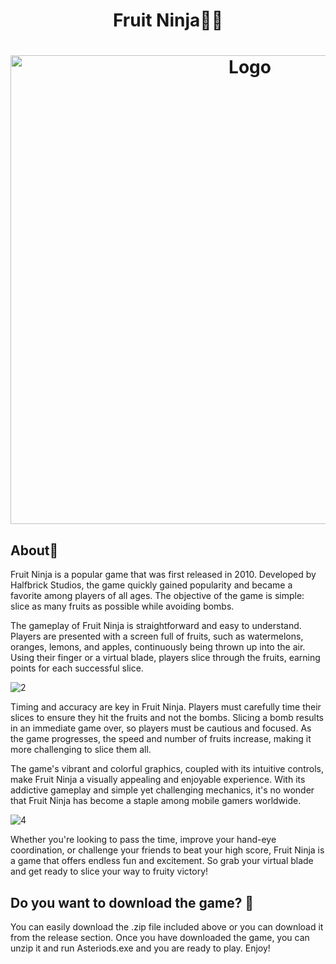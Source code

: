 
<h1 align="center" >Fruit Ninja🍊🍉</h1>

<h1 align="center" ><img src="https://github.com/MANISH-SAHANI/Fruit-Ninja/assets/91081774/76e4da09-b4f1-4cc1-975d-49a52c705f17" alt="Logo" width="750" /></h1>


<h2> About🍈</h2>
Fruit Ninja is a popular game that was first released in 2010. Developed by Halfbrick Studios, the game quickly gained 
popularity and became a favorite among players of all ages. The objective of the game is simple: slice as many fruits as possible while avoiding bombs.


The gameplay of Fruit Ninja is straightforward and easy to understand. Players are presented with a screen full of fruits, such as watermelons, 
oranges, lemons, and apples, continuously being thrown up into the air. Using their finger or a virtual blade, players slice through the fruits, 
earning points for each successful slice.


![2](https://github.com/MANISH-SAHANI/Fruit-Ninja/assets/91081774/15c11ab1-5962-4811-837b-7818829a1107)


Timing and accuracy are key in Fruit Ninja. Players must carefully time their slices to ensure they hit the fruits and not the bombs. Slicing a bomb 
results in an immediate game over, so players must be cautious and focused. As the game progresses, the speed and number of fruits increase, making it 
more challenging to slice them all.

The game's vibrant and colorful graphics, coupled with its intuitive controls, make Fruit Ninja a visually appealing and enjoyable experience. With its 
addictive gameplay and simple yet challenging mechanics, it's no wonder that Fruit Ninja has become a staple among mobile gamers worldwide.



![4](https://github.com/MANISH-SAHANI/Fruit-Ninja/assets/91081774/4135b22f-6a8d-4311-b396-a70fb403a7b0)

Whether you're looking to pass the time, improve your hand-eye coordination, or challenge your friends to beat your high score, Fruit Ninja is a game 
that offers endless fun and excitement. So grab your virtual blade and get ready to slice your way to fruity victory!







<h2> Do you want to download the game? 💫 </h2>

You can easily download the .zip file included above or you can download it from the release section. Once you have downloaded the game, you can unzip it and run Asteriods.exe and you are ready to play. Enjoy!
